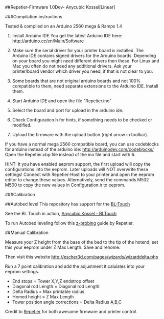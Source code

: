 ##Repetier-Firmware 1.0Dev- Anycubic Kossel[Linear]



###Compilation instructions

Tested & compiled on an Arduino 2560 mega & Ramps 1.4

1.  Install Arduino IDE
    You get the latest Arduino IDE here:
    http://arduino.cc/en/Main/Software


2.  Make sure the serial driver for your printer board is installed. The Arduino IDE contains signed drivers
    for the Arduino boards. Depending on your board you might need different drivers then these. For Linux and Mac
    you often do not need any additional drivers. Ask your printer/board vendor which driver you need,
    if that is not clear to you.

3.  Some boards that are not original arduino boards and not 100% compatible to them, need separate extensions
    to the Arduino IDE. Install them.

4.  Start Arduino IDE and open the file "Repetier.ino"

5.  Select the board and port for upload in the arduino ide.

6.  Check Configuration.h for hints, if something needs to be checked or modified.

7.  Upload the firmware with the upload button (right arrow in toolbar).

If you have a normal mega 2560 compatible board, you can use codeblocks for arduino instead of the arduino ide:
http://arduinodev.com/codeblocks/
Open the Repetier.cbp file instead of the ino file and start with 6.

HINT: It you have enabled eeprom support, the first upload will copy the configurations into the eeprom. Later
uploads will NOT overwrite these settings! Connect with Repetier-Host to your printer and open the eeprom editor
to change these values. Alternatively, send the commands
 M502
 M500
to copy the new values in Configuration.h to eeprom.

###Calibration

##Autobed level
This repository has support for the [BL-Touch](https://www.indiegogo.com/projects/bltouch-auto-bed-leveling-sensor-for-3d-printers#/)

See the BL Touch in action,
[Anycubic Kossel - BLTouch](https://www.youtube.com/watch?v=ye8GKOYioHY)

To run Autobed leveling follow this [z-probing](https://www.repetier.com/documentation/repetier-firmware/z-probing/) guide by Repetier.


##Manual Calibration

Measure your Z height from the base of the bed to the tip of the hotend, set this your eeprom under Z Max Length. Save and rehome.

Then visit this website
http://escher3d.com/pages/wizards/wizarddelta.php

Run a 7 point calibration and add the adjustment it calulates into your eeprom settings.

* End stops = Tower X,Y,Z endstrop offset
* Diagonal rod Length = Diagonal rod Length
* Delta Radius =  Max printable radius
* Homed height =  Z Max Length
* Tower position angle corrections = Delta Radius A,B,C


Credit to [Repetier](https://github.com/repetier/Repetier-Firmware) for both awesome firmware and printer control.

